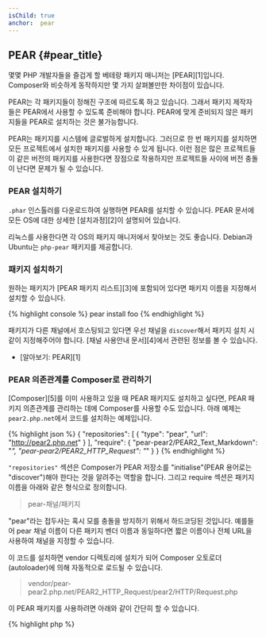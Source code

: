 ```yaml
---
isChild: true
anchor:  pear
---
```


## PEAR {#pear_title}

몇몇 PHP 개발자들을 즐겁게 할 베테랑 패키지 매니저는 [PEAR][1]입니다. Composer와 비슷하게 동작하지만 몇 가지
살펴볼만한 차이점이 있습니다.

PEAR는 각 패키지들이 정해진 구조에 따르도록 하고 있습니다. 그래서 패키지 제작자들은 PEAR에서 사용할 수 있도록 준비해야
합니다. PEAR에 맞게 준비되지 않은 패키지들을 PEAR로 설치하는 것은 불가능합니다.

PEAR는 패키지를 시스템에 글로벌하게 설치합니다. 그러므로 한 번 패키지를 설치하면 모든 프로젝트에서 설치한 패키지를
사용할 수 있게 됩니다. 이런 점은 많은 프로젝트들이 같은 버전의 패키지를 사용한다면 장점으로 작용하지만 프로젝트들
사이에 버전 충돌이 난다면 문제가 될 수 있습니다.

### PEAR 설치하기

`.phar` 인스톨러를 다운로드하여 실행하면 PEAR를 설치할 수 있습니다. PEAR 문서에 모든 OS에 대한 상세한 [설치과정][2]이
설명되어 있습니다.

리눅스를 사용한다면 각 OS의 패키지 매니저에서 찾아보는 것도 좋습니다. Debian과 Ubuntu는 `php-pear` 패키지를 제공합니다.

### 패키지 설치하기

원하는 패키지가 [PEAR 패키지 리스트][3]에 포함되어 있다면 패키지 이름을 지정해서 설치할 수 있습니다.

{% highlight console %}
pear install foo
{% endhighlight %}
    
패키지가 다른 채널에서 호스팅되고 있다면 우선 채널을 `discover`해서 패키지 설치 시 같이 지정해주어야 합니다.
[채널 사용안내 문서][4]에서 관련된 정보를 볼 수 있습니다.

* [알아보기: PEAR][1]

### PEAR 의존관계를 Composer로 관리하기

[Composer][5]를 이미 사용하고 있을 때 PEAR 패키지도 설치하고 싶다면, PEAR 패키지 의존관계를 관리하는 데에 Composer를
사용할 수도 있습니다. 아래 예제는 `pear2.php.net`에서 코드를 설치하는 예제입니다.

{% highlight json %}
{
    "repositories": [
        {
            "type": "pear",
            "url": "http://pear2.php.net"
        }
    ],
    "require": {
        "pear-pear2/PEAR2_Text_Markdown": "*",
        "pear-pear2/PEAR2_HTTP_Request": "*"
    }
}
{% endhighlight %}

`"repositories"` 섹션은 Composer가 PEAR 저장소를 "initialise"(PEAR 용어로는 "discover")해야 한다는 것을 알려주는
역할을 합니다. 그리고 require 섹션은 패키지 이름을 아래와 같은 형식으로 정의합니다.

> pear-채널/패키지

"pear"라는 접두사는 혹시 모를 충돌을 방지하기 위해서 하드코딩된 것입니다. 예를들어 pear 채널 이름이 다른 패키지 벤더
이름과 동일하다면 짧은 이름이나 전체 URL을 사용하여 채널을 지정할 수 있습니다.

이 코드를 설치하면 vendor 디렉토리에 설치가 되어 Composer 오토로더(autoloader)에 의해 자동적으로 로드될 수 있습니다.

> vendor/pear-pear2.php.net/PEAR2_HTTP_Request/pear2/HTTP/Request.php

이 PEAR 패키지를 사용하려면 아래와 같이 간단히 할 수 있습니다.

{% highlight php %}
<?php
$request = new pear2\HTTP\Request();
{% endhighlight %}

* [더 알아보기: Composer와 함께 PEAR 사용하는 방법][6]


[1]: http://pear.php.net/
[2]: http://pear.php.net/manual/en/installation.getting.php
[3]: http://pear.php.net/packages.php
[4]: http://pear.php.net/manual/en/guide.users.commandline.channels.php
[5]: /#composer_and_packagist
[6]: http://getcomposer.org/doc/05-repositories.md#pear
